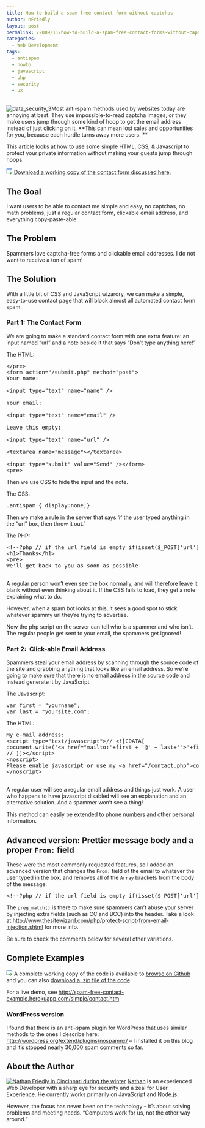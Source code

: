 ```yaml
---
title: How to build a spam-free contact form without captchas
author: nFriedly
layout: post
permalink: /2009/11/how-to-build-a-spam-free-contact-forms-without-captchas/
categories:
  - Web Development
tags:
  - antispam
  - howto
  - javascript
  - php
  - security
  - ux
---
```

<img class="alignright size-thumbnail wp-image-39" title="data_security_3" alt="data_security_3" src="http://nfriedly.com/techblog/wp-content/uploads/2009/06/data_security_3-150x150.jpg" width="150" height="150" />Most anti-spam methods used by websites today are annoying at best. They use impossible-to-read captcha images, or they make users jump through some kind of hoop to get the email address instead of just clicking on it. **This can mean lost sales and opportunities for you, because each hurdle turns away more users. **

This article looks at how to use some simple HTML, CSS, & Javascript to protect your private information without making your guests jump through hoops.

<!--more-->

  
[<img class="alignleft" alt="" src="/img/application_put.png" /> Download a working copy of the contact form discussed here.][1]

## The Goal

I want users to be able to contact me simple and easy, no captchas, no math problems, just a regular contact form, clickable email address, and everything copy-paste-able.

## The Problem

Spammers love captcha-free forms and clickable email addresses. I do not want to receive a ton of spam!

## The Solution

With a little bit of CSS and JavaScript wizardry, we can make a simple, easy-to-use contact page that will block almost all automated contact form spam.

### Part 1: The Contact Form

We are going to make a standard contact form with one extra feature: an input named &#8220;url&#8221; and a note beside it that says &#8220;Don&#8217;t type anything here!&#8221;

The HTML:

<pre class="brush: xml; title: ; notranslate" title="">&lt;/pre&gt;
&lt;form action="/submit.php" method="post"&gt;
Your name:

&lt;input type="text" name="name" /&gt;

Your email:

&lt;input type="text" name="email" /&gt;

Leave this empty:

&lt;input type="text" name="url" /&gt;

&lt;textarea name="message"&gt;&lt;/textarea&gt;

&lt;input type="submit" value="Send" /&gt;&lt;/form&gt;
&lt;pre&gt;
</pre>

Then we use CSS to hide the input and the note.

The CSS:

<pre class="brush: css; title: ; notranslate" title="">.antispam { display:none;} </pre>

Then we make a rule in the server that says &#8216;if the user typed anything in the &#8220;url&#8221; box, then throw it out.&#8217;

The PHP:

<pre class="brush: php; title: ; notranslate" title="">&lt;!--?php // if the url field is empty if(isset($_POST['url']) && $_POST['url'] == ''){ 	// then send the form to your email 	mail( 'you@yoursite.com', 'Contact Form', print_r($_POST,true) ); } // otherwise, let the spammer think that they got their message through ?--&gt;&lt;/pre&gt;
&lt;h1&gt;Thanks&lt;/h1&gt;
&lt;pre&gt;
We'll get back to you as soon as possible

</pre>

A regular person won&#8217;t even see the box normally, and will therefore leave it blank without even thinking about it. If the CSS fails to load, they get a note explaining what to do.

However, when a spam bot looks at this, it sees a good spot to stick whatever spammy url they&#8217;re trying to advertise.

Now the php script on the server can tell who is a spammer and who isn&#8217;t. The regular people get sent to your email, the spammers get ignored!

### Part 2:  Click-able Email Address

Spammers steal your email address by scanning through the source code of the site and grabbing anything that looks like an email address. So we&#8217;re going to make sure that there is no email address in the source code and instead generate it by JavaScript.

The Javascript:

<pre class="brush: jscript; title: ; notranslate" title="">var first = "yourname";
var last = "yoursite.com";</pre>

The HTML:

<pre class="brush: xml; title: ; notranslate" title="">My e-mail address:
&lt;script type="text/javascript"&gt;// &lt;![CDATA[
document.write('&lt;a href="mailto:'+first + '@' + last+'"&gt;'+first + '@' + last+'&lt;\/a&gt;');
// ]]&gt;&lt;/script&gt;
&lt;noscript&gt;
Please enable javascript or use my &lt;a href="/contact.php"&gt;contact form&lt;/a&gt;
&lt;/noscript&gt;

</pre>

A regular user will see a regular email address and things just work. A user who happens to have javascript disabled will see an explanation and an alternative solution. And a spammer won&#8217;t see a thing!

This method can easily be extended to phone numbers and other personal information.

## Advanced version: Prettier message body and a proper `From:` field

These were the most commonly requested features, so I added an advanced version that changes the `From:` field of the email to whatever the user typed in the box, and removes all of the `Array` brackets from the body of the message:

<pre class="brush: php; title: ; notranslate" title="">&lt;!--?php // if the url field is empty if(isset($_POST['url']) && $_POST['url'] == ''){ 	// put your email address here 	$youremail = 'you@yoursite.com'; 	// prepare a "pretty" version of the message 	$body = "This is the form that was just submitted: 	Name:  $_POST[name] 	E-Mail: $_POST[email] 	Message: $_POST[message]"; 	// Use the submitters email if they supplied one 	// (and it isn't trying to hack your form). 	// Otherwise send from your email address. 	if( $_POST['email'] && !preg_match( "/[\r\n]/", $_POST['email']) ) { 	  $headers = "From: $_POST[email]"; 	} else { 	  $headers = "From: $youremail"; 	} 	// finally, send the message 	mail($youremail, 'Contact Form', $body, $headers ); } // otherwise, let the spammer think that they got their message through ?--&gt;</pre>

The `preg_match()` is there to make sure spammers can&#8217;t abuse your server by injecting extra fields (such as CC and BCC) into the header. Take a look at <http://www.thesitewizard.com/php/protect-script-from-email-injection.shtml> for more info.

Be sure to check the comments below for several other variations.

## Complete Examples

<img class="alignleft" alt="" src="/img/application_put.png" /> A complete working copy of the code is available to [browse on Github][2]  and you can also [download a .zip file of the code][1]

For a live demo, see <http://spam-free-contact-example.herokuapp.com/simple/contact.htm>

### WordPress version

I found that there is an anti-spam plugin for WordPress that uses similar methods to the ones I describe here: <http://wordpress.org/extend/plugins/nospamnx/> &#8211; I installed it on this blog and it&#8217;s stopped nearly 30,000 spam comments so far.

## About the Author

[<img class=" wp-image-549 alignleft" alt="Nathan Friedly in Cincinnati during the winter" src="http://nfriedly.com/techblog/wp-content/uploads/2009/11/Nathan-Cincinnati-winter.jpg" width="131" height="175" />][3] [Nathan][4] is an experienced Web Developer with a sharp eye for security and a zeal for User Experience. He currently works primarily on JavaScript and Node.js.

However, the focus has never been on the technology &#8211; it&#8217;s about solving problems and meeting needs. &#8220;Computers work for us, not the other way around.&#8221;

 [1]: https://github.com/nfriedly/spam-free-php-contact-form/archive/master.zip
 [2]: https://github.com/nfriedly/spam-free-php-contact-form
 [3]: http://nfriedly.com/
 [4]: http://nfriedly.com